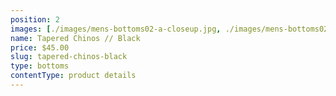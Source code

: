 ```yaml
---
position: 2
images: [./images/mens-bottoms02-a-closeup.jpg, ./images/mens-bottoms02-a.jpg]
name: Tapered Chinos // Black
price: $45.00
slug: tapered-chinos-black
type: bottoms
contentType: product details
---
```

